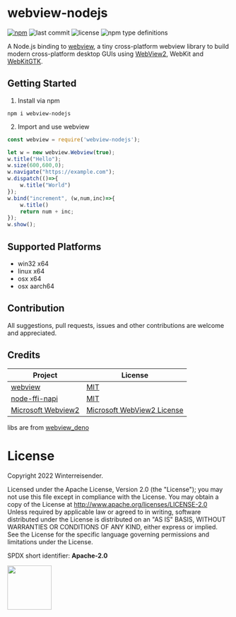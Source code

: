 # webview-nodejs

[![npm](https://img.shields.io/npm/v/webview-nodejs)](https://www.npmjs.com/package/webview-nodejs)
![last commit](https://img.shields.io/github/last-commit/Winterreisender/webviewko)
![license](https://img.shields.io/github/license/Winterreisender/webviewko?color=3DA639)
![npm type definitions](https://img.shields.io/npm/types/webview-nodejs?label=%20&logo=typescript&logoColor=white)


A Node.js binding to [webview](https://github.com/webview/webview), a tiny cross-platform webview library to build modern cross-platform desktop GUIs using [WebView2](https://developer.microsoft.com/en-us/microsoft-edge/webview2/), WebKit and [WebKitGTK](https://webkitgtk.org/).


## Getting Started

1. Install via npm
```shell
npm i webview-nodejs
```
2. Import and use webview
```js
const webview = require('webview-nodejs');

let w = new webview.Webview(true);
w.title("Hello");
w.size(600,600,0);
w.navigate("https://example.com");
w.dispatch(()=>{
    w.title("World")
});
w.bind("increment", (w,num,inc)=>{
    w.title()
    return num + inc;
});
w.show();
```


## Supported Platforms

- win32 x64
- linux x64
- osx x64
- osx aarch64

## Contribution

All suggestions, pull requests, issues and other contributions are welcome and appreciated.

## Credits

| Project                                                                      | License                                                                                          |
|------------------------------------------------------------------------------|--------------------------------------------------------------------------------------------------|
| [webview](https://github.com/webview/webview)                                | [MIT](https://github.com/webview/webview/blob/master/LICENSE)                                    |
| [node-ffi-napi](https://github.com/node-ffi-napi/node-ffi-napi)              | [MIT](https://github.com/node-ffi-napi/node-ffi-napi/blob/master/LICENSE)                        |
| [Microsoft Webview2](https://www.nuget.org/packages/Microsoft.Web.WebView2/) | [Microsoft WebView2 License](https://www.nuget.org/packages/Microsoft.Web.WebView2/1.0.1245.22/License)     |

libs are from [webview_deno](https://github.com/webview/webview_deno)

# License

Copyright 2022 Winterreisender.

Licensed under the Apache License, Version 2.0 (the "License"); you may not use this file except in compliance with the License. You may obtain a copy of the License at http://www.apache.org/licenses/LICENSE-2.0  
Unless required by applicable law or agreed to in writing, software distributed under the License is distributed on an "AS IS" BASIS, WITHOUT WARRANTIES OR CONDITIONS OF ANY KIND, either express or implied.  
See the License for the specific language governing permissions and limitations under the License.

SPDX short identifier: **Apache-2.0**

<img src="https://opensource.org/sites/default/files/public/OSIApproved.svg" width="100" />


